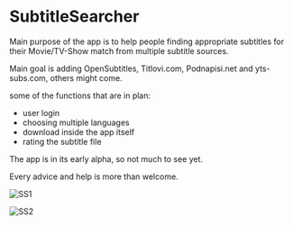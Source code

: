 # SubtitleSearcher
Main purpose of the app is to help people finding appropriate subtitles for their Movie/TV-Show match from multiple subtitle sources.

Main goal is adding OpenSubtitles, Titlovi.com, Podnapisi.net and yts-subs.com, others might come.

some of the functions that are in plan:
- user login
- choosing multiple languages
- download inside the app itself
- rating the subtitle file

The app is in its early alpha, so not much to see yet.

Every advice and help is more than welcome.

![SS1](https://user-images.githubusercontent.com/22005396/138459642-a02840ca-7067-41f6-9efa-13e25134c10d.png)

![SS2](https://user-images.githubusercontent.com/22005396/138459723-c432eaef-4cd2-406a-84f8-7db11c092b32.png)
